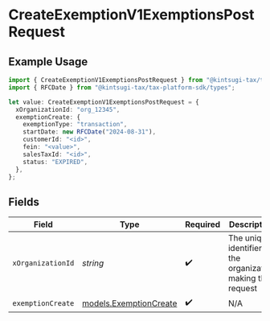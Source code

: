 # CreateExemptionV1ExemptionsPostRequest

## Example Usage

```typescript
import { CreateExemptionV1ExemptionsPostRequest } from "@kintsugi-tax/tax-platform-sdk/models/operations";
import { RFCDate } from "@kintsugi-tax/tax-platform-sdk/types";

let value: CreateExemptionV1ExemptionsPostRequest = {
  xOrganizationId: "org_12345",
  exemptionCreate: {
    exemptionType: "transaction",
    startDate: new RFCDate("2024-08-31"),
    customerId: "<id>",
    fein: "<value>",
    salesTaxId: "<id>",
    status: "EXPIRED",
  },
};
```

## Fields

| Field                                                         | Type                                                          | Required                                                      | Description                                                   | Example                                                       |
| ------------------------------------------------------------- | ------------------------------------------------------------- | ------------------------------------------------------------- | ------------------------------------------------------------- | ------------------------------------------------------------- |
| `xOrganizationId`                                             | *string*                                                      | :heavy_check_mark:                                            | The unique identifier for the organization making the request | org_12345                                                     |
| `exemptionCreate`                                             | [models.ExemptionCreate](../../models/exemptioncreate.md)     | :heavy_check_mark:                                            | N/A                                                           |                                                               |